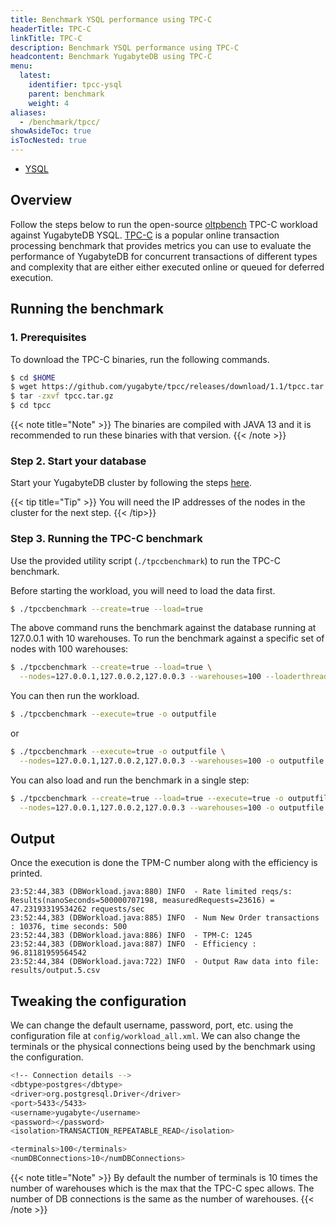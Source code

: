 ```yaml
---
title: Benchmark YSQL performance using TPC-C
headerTitle: TPC-C
linkTitle: TPC-C
description: Benchmark YSQL performance using TPC-C
headcontent: Benchmark YugabyteDB using TPC-C
menu:
  latest:
    identifier: tpcc-ysql
    parent: benchmark
    weight: 4
aliases:
  - /benchmark/tpcc/
showAsideToc: true
isTocNested: true
---
```


<ul class="nav nav-tabs-alt nav-tabs-yb">

  <li >
    <a href="/latest/benchmark/tpcc-ysql/" class="nav-link active">
      <i class="icon-postgres" aria-hidden="true"></i>
      YSQL
    </a>
  </li>

</ul>

## Overview
Follow the steps below to run the open-source [oltpbench](https://github.com/oltpbenchmark/oltpbench) TPC-C workload against YugabyteDB YSQL. [TPC-C](http://www.tpc.org/tpcc/) is a popular online transaction processing benchmark that provides metrics you can use to evaluate the performance of YugabyteDB for concurrent transactions of different types and complexity that are either either executed online or queued for deferred execution.

## Running the benchmark

### 1. Prerequisites

To download the TPC-C binaries, run the following commands.

```sh
$ cd $HOME
$ wget https://github.com/yugabyte/tpcc/releases/download/1.1/tpcc.tar.gz
$ tar -zxvf tpcc.tar.gz
$ cd tpcc
```

{{< note title="Note" >}}
The binaries are compiled with JAVA 13 and it is recommended to run these binaries with that version.
{{< /note >}}

### Step 2. Start your database

Start your YugabyteDB cluster by following the steps [here](../../deploy/manual-deployment/).

{{< tip title="Tip" >}}
You will need the IP addresses of the nodes in the cluster for the next step.
{{< /tip>}}

### Step 3. Running the TPC-C benchmark

Use the provided utility script (`./tpccbenchmark`) to run the TPC-C benchmark.

Before starting the workload, you will need to load the data first.

```sh
$ ./tpccbenchmark --create=true --load=true
```

The above command runs the benchmark against the database running at 127.0.0.1 with 10 warehouses.
To run the benchmark against a specific set of nodes with 100 warehouses:

```sh
$ ./tpccbenchmark --create=true --load=true \
  --nodes=127.0.0.1,127.0.0.2,127.0.0.3 --warehouses=100 --loaderthreads=48
```

You can then run the workload.

```sh
$ ./tpccbenchmark --execute=true -o outputfile
```
or

```sh
$ ./tpccbenchmark --execute=true -o outputfile \
  --nodes=127.0.0.1,127.0.0.2,127.0.0.3 --warehouses=100 -o outputfile
```

You can also load and run the benchmark in a single step:

```sh
$ ./tpccbenchmark --create=true --load=true --execute=true -o outputfile \
  --nodes=127.0.0.1,127.0.0.2,127.0.0.3 --warehouses=100 -o outputfile
```

## Output

Once the execution is done the TPM-C number along with the efficiency is printed.

```
23:52:44,383 (DBWorkload.java:880) INFO  - Rate limited reqs/s: Results(nanoSeconds=500000707198, measuredRequests=23616) = 47.23193319534262 requests/sec
23:52:44,383 (DBWorkload.java:885) INFO  - Num New Order transactions : 10376, time seconds: 500
23:52:44,383 (DBWorkload.java:886) INFO  - TPM-C: 1245
23:52:44,383 (DBWorkload.java:887) INFO  - Efficiency : 96.81181959564542
23:52:44,384 (DBWorkload.java:722) INFO  - Output Raw data into file: results/output.5.csv
```

## Tweaking the configuration

We can change the default username, password, port, etc. using the configuration file at `config/workload_all.xml`. We can also change the terminals or the physical connections being used by the benchmark using the configuration.
```sh
<!-- Connection details -->
<dbtype>postgres</dbtype>
<driver>org.postgresql.Driver</driver>
<port>5433</5433>
<username>yugabyte</username>
<password></password>
<isolation>TRANSACTION_REPEATABLE_READ</isolation>

<terminals>100</terminals>
<numDBConnections>10</numDBConnections>
```

{{< note title="Note" >}}
By default the number of terminals is 10 times the number of warehouses which is the max that the TPC-C spec allows. The number of DB connections is the same as the number of warehouses.
{{< /note >}}
